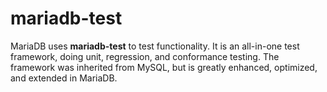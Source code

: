 # mariadb-test

MariaDB uses **mariadb-test** to test functionality. It is an all-in-one test framework, doing unit, regression, and conformance testing. The framework was inherited from MySQL, but is greatly enhanced, optimized, and extended in MariaDB.
